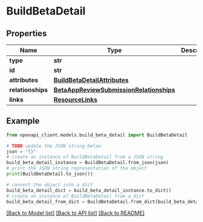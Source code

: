 # BuildBetaDetail


## Properties

Name | Type | Description | Notes
------------ | ------------- | ------------- | -------------
**type** | **str** |  | 
**id** | **str** |  | 
**attributes** | [**BuildBetaDetailAttributes**](BuildBetaDetailAttributes.md) |  | [optional] 
**relationships** | [**BetaAppReviewSubmissionRelationships**](BetaAppReviewSubmissionRelationships.md) |  | [optional] 
**links** | [**ResourceLinks**](ResourceLinks.md) |  | [optional] 

## Example

```python
from openapi_client.models.build_beta_detail import BuildBetaDetail

# TODO update the JSON string below
json = "{}"
# create an instance of BuildBetaDetail from a JSON string
build_beta_detail_instance = BuildBetaDetail.from_json(json)
# print the JSON string representation of the object
print(BuildBetaDetail.to_json())

# convert the object into a dict
build_beta_detail_dict = build_beta_detail_instance.to_dict()
# create an instance of BuildBetaDetail from a dict
build_beta_detail_from_dict = BuildBetaDetail.from_dict(build_beta_detail_dict)
```
[[Back to Model list]](../README.md#documentation-for-models) [[Back to API list]](../README.md#documentation-for-api-endpoints) [[Back to README]](../README.md)


